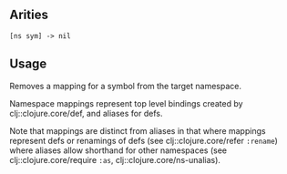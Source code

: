## Arities

    [ns sym] -> nil

## Usage

Removes a mapping for a symbol from the target namespace.

Namespace mappings represent top level bindings created by
clj::clojure.core/def, and aliases for defs.

Note that mappings are distinct from aliases in that where mappings represent
defs or renamings of defs (see clj::clojure.core/refer `:rename`) where aliases
allow shorthand for other namespaces (see clj::clojure.core/require `:as`,
clj::clojure.core/ns-unalias).
